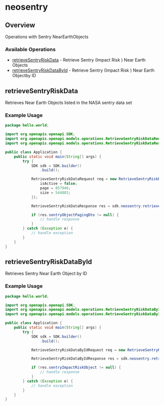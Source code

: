 # neosentry

## Overview

Operations with Sentry NearEarthObjects

### Available Operations

* [retrieveSentryRiskData](#retrievesentryriskdata) - Retrieve Sentry (Impact Risk ) Near Earth Objects
* [retrieveSentryRiskDataById](#retrievesentryriskdatabyid) - Retrieve Sentry (Impact Risk ) Near Earth Objectby ID 

## retrieveSentryRiskData

Retrieves Near Earth Objects listed in the NASA sentry data set

### Example Usage

```java
package hello.world;

import org.openapis.openapi.SDK;
import org.openapis.openapi.models.operations.RetrieveSentryRiskDataRequest;
import org.openapis.openapi.models.operations.RetrieveSentryRiskDataResponse;

public class Application {
    public static void main(String[] args) {
        try {
            SDK sdk = SDK.builder()
                .build();

            RetrieveSentryRiskDataRequest req = new RetrieveSentryRiskDataRequest() {{
                isActive = false;
                page = 857946;
                size = 544883;
            }};            

            RetrieveSentryRiskDataResponse res = sdk.neosentry.retrieveSentryRiskData(req);

            if (res.sentryObjectPagingDto != null) {
                // handle response
            }
        } catch (Exception e) {
            // handle exception
        }
    }
}
```

## retrieveSentryRiskDataById

Retrieves Sentry Near Earth Object by ID

### Example Usage

```java
package hello.world;

import org.openapis.openapi.SDK;
import org.openapis.openapi.models.operations.RetrieveSentryRiskDataByIdRequest;
import org.openapis.openapi.models.operations.RetrieveSentryRiskDataByIdResponse;

public class Application {
    public static void main(String[] args) {
        try {
            SDK sdk = SDK.builder()
                .build();

            RetrieveSentryRiskDataByIdRequest req = new RetrieveSentryRiskDataByIdRequest("illum");            

            RetrieveSentryRiskDataByIdResponse res = sdk.neosentry.retrieveSentryRiskDataById(req);

            if (res.sentryImpactRiskObject != null) {
                // handle response
            }
        } catch (Exception e) {
            // handle exception
        }
    }
}
```
